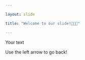 ```yaml
---

layout: slide

title: "Welcome to our slide!👏👏👏"

---
```


Your text

Use the left arrow to go back!
